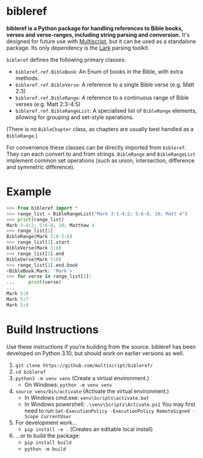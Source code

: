 # bibleref

**bibleref is a Python package for handling references to Bible books, verses and verse-ranges, including string
parsing and conversion.** It's designed for future use with [Multiscript](https://multiscript.app), but it can be
used as a standalone package. Its only dependency is the [Lark](https://github.com/lark-parser/lark) parsing toolkit.

`bibleref` defines the following primary classes:
  - `bibleref.ref.BibleBook`:      An Enum of books in the Bible, with extra methods.
  - `bibleref.ref.BibleVerse`:     A reference to a single Bible verse (e.g. Matt 2:3)
  - `bibleref.ref.BibleRange`:     A reference to a continuous range of Bible verses (e.g. Matt 2:3-4:5)
  - `bibleref.ref.BibleRangeList`: A specialised list of `BibleRange` elements, allowing for grouping and
  set-style operations.

(There is no `BibleChapter` class, as chapters are usually best handled as a `BibleRange`.)

For convenience these classes can be directly imported from `bibleref`. They can each convert to and from strings.
`BibleRange` and `BibleRangeList` implement common set operations (such as union, intersection, difference and 
symmetric difference).

# Example

```python
>>> from bibleref import *
>>> range_list = BibleRangeList("Mark 3:1-4:2; 5:6-8, 10; Matt 4")
>>> print(range_list)
Mark 3-4:2; 5:6-8, 10; Matthew 4
>>> range_list[1]
BibleRange(Mark 5:6-5:8)
>>> range_list[1].start
BibleVerse(Mark 5:6)
>>> range_list[1].end
BibleVerse(Mark 5:8)
>>> range_list[1].end.book
<BibleBook.Mark: 'Mark'>
>>> for verse in range_list[1]:
...     print(verse)
... 
Mark 5:6
Mark 5:7
Mark 5:8
```

# Build Instructions

Use these instructions if you’re building from the source. bibleref has been developed on Python 3.10, but should
work on earlier versions as well.

1. `git clone https://github.com/multiscript/bibleref/`
1. `cd bibleref`
1. `python3 -m venv venv` (Create a virtual environment.)
   - On Windows: `python -m venv venv`
1. `source venv/bin/activate` (Activate the virtual environment.)
   - In Windows cmd.exe: `venv\Scripts\activate.bat`
   - In Windows powershell: `.\venv\Scripts\Activate.ps1` You may first need to run `Set-ExecutionPolicy -ExecutionPolicy RemoteSigned -Scope CurrentUser`
1. For development work...
   - `pip install -e .` (Creates an editable local install)
1. ...or to build the package:
   - `pip install build`
   - `python -m build`

